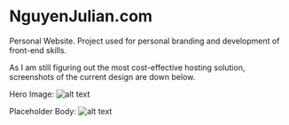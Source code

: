 # NguyenJulian.com
Personal Website. Project used for personal branding and development of front-end skills. 

As I am still figuring out the most cost-effective hosting solution, screenshots of the current design are down below. 

Hero Image: 
![alt text](https://cloud.githubusercontent.com/assets/17342880/18477871/3247b216-799d-11e6-917e-cc31e9f1f4c9.png "Hero Image Screenshot")

Placeholder Body:
![alt text](https://cloud.githubusercontent.com/assets/17342880/18477954/81335862-799d-11e6-83e3-c66a8c622856.png "Placeholder Body Screenshot")
